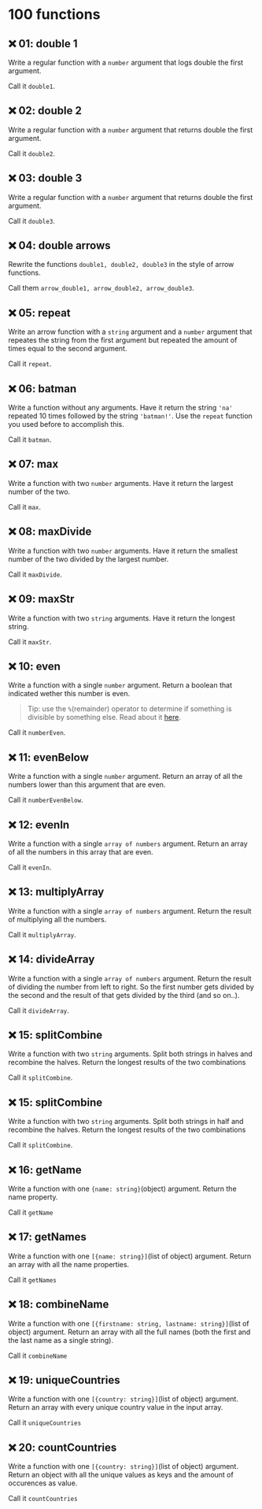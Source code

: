 # 100 functions

## ❌ 01: double 1

Write a regular function with a `number` argument that logs 
double the first argument. 

Call it `double1`.

## ❌ 02: double 2

Write a regular function with a `number` argument that returns 
double the first argument. 

Call it `double2`.

## ❌ 03: double 3

Write a regular function with a `number` argument that returns 
double the first argument. 

Call it `double3`.

## ❌ 04: double arrows

Rewrite the functions `double1, double2, double3` in the style of arrow functions. 

Call them `arrow_double1, arrow_double2, arrow_double3`.

## ❌ 05: repeat

Write an arrow function with a `string` argument and a `number` argument that repeates the string from the first argument but repeated the amount of times equal to the second argument.

Call it `repeat`.

## ❌ 06: batman

Write a function without any arguments. Have it return the string `'na'` repeated 10 times followed by the string `'batman!'`. Use the `repeat` function you used before to accomplish this.

Call it `batman`.

## ❌ 07: max

Write a function with two `number` arguments. Have it return the largest number of the two.

Call it `max`.

## ❌ 08: maxDivide

Write a function with two `number` arguments. Have it return the smallest number of the two divided by the largest number.

Call it `maxDivide`.

## ❌ 09: maxStr

Write a function with two `string` arguments. Have it return the longest string.

Call it `maxStr`.

## ❌ 10: even

Write a function with a single `number` argument. Return a boolean that indicated wether this number is even.

> Tip: use the `%`(remainder) operator to determine if something is divisible by something else. Read about it [here](https://developer.mozilla.org/en-US/docs/Web/JavaScript/Reference/Operators/Remainder). 

Call it `numberEven`.


## ❌ 11: evenBelow

Write a function with a single `number` argument. Return an array of all the numbers lower than this argument that are even.

Call it `numberEvenBelow`.

## ❌ 12: evenIn

Write a function with a single `array of numbers` argument. Return an array of all the numbers in this array that are even.

Call it `evenIn`.

## ❌ 13: multiplyArray

Write a function with a single `array of numbers` argument. Return the result of multiplying all the numbers.

Call it `multiplyArray`.

## ❌ 14: divideArray

Write a function with a single `array of numbers` argument. Return the result of dividing the number from left to right. So the first number gets divided by the second and the result of that gets divided by the third (and so on..).

Call it `divideArray`.

## ❌ 15: splitCombine

Write a function with two `string` arguments. Split both strings in halves and recombine the halves. Return the longest results of the two combinations

Call it `splitCombine`.

## ❌ 15: splitCombine

Write a function with two `string` arguments. Split both strings in half and recombine the halves. Return the longest results of the two combinations

Call it `splitCombine`.

## ❌ 16: getName
Write a function with one `{name: string}`(object) argument. Return the name property.

Call it `getName`

## ❌ 17: getNames
Write a function with one `[{name: string}]`(list of object) argument. Return an array with all the name properties.

Call it `getNames`

## ❌ 18: combineName
Write a function with one `[{firstname: string, lastname: string}]`(list of object) argument. Return an array with all the full names (both the first and the last name as a single string).

Call it `combineName`

## ❌ 19: uniqueCountries
Write a function with one `[{country: string}]`(list of object) argument. Return an array with every unique country value in the input array.

Call it `uniqueCountries`

## ❌ 20: countCountries
Write a function with one `[{country: string}]`(list of object) argument. Return an object with all the unique values as keys and the amount of occurences as value.

Call it `countCountries`


